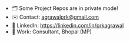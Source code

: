   - 🗂️ Some Project Repos are in private mode!
  - ✉️ Contact: agrawalprk@gmail.com
  - 🔗 LinkedIn: https://linkedin.com/in/prkagrawal
  - 💼 Work: Consultant, Bhopal (MP)
